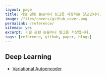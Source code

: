 ```yaml
---
layout: page
title: 기술 관련 논문이나 링크를 저장하는 창고입니다.
image: /files/covers/github_cover.png
permalink: /reference/
sitemap: yes
excerpt: 기술 관련 논문이나 링크를 저장합니다.
tags: [reference, github, paper, blogs]
---
```

<a id="forkme" href="https://github.com/kionkim"></a>

## Deep Learning

* [Variational Autoencoder](http://210.121.159.217:9090/kionkim/kyungbpook-lecture/blob/master/notebooks/VAE_using_MLP.ipynb)
